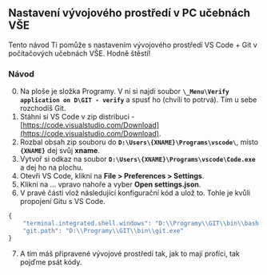 ## Nastavení vývojového prostředí v PC učebnách VŠE
Tento návod Ti pomůže s nastavením vývojového prostředí VS Code + Git v počítačových učebnách VŠE. Hodně štěstí!



### Návod
0. Na ploše je složka Programy. V ní si najdi soubor **`\_Menu\Verify application on D\GIT - verify`** a spusť ho (chvíli to potrvá). Tím u sebe rozchodíš Git.
1. Stáhni si VS Code v zip distribuci - [https://code.visualstudio.com/Download](https://code.visualstudio.com/Download).
2. Rozbal obsah zip souboru do **`D:\Users\{XNAME}\Programs\vscode\`**, místo **`{XNAME}`** dej svůj **xname**.
3. Vytvoř si odkaz na soubor **`D:\Users\{XNAME}\Programs\vscode\Code.exe`** a dej ho na plochu.
4. Otevři VS Code, klikni na **File > Preferences > Settings**.
5. Klikni na ... vpravo nahoře a vyber **Open settings.json**.
6. V pravé části vlož následující konfigurační kód a ulož to. Tohle je kvůli propojení Gitu s VS Code.
```js
{
    "terminal.integrated.shell.windows": "D:\\Programy\\GIT\\bin\\bash.exe",
    "git.path": "D:\\Programy\\GIT\\bin\\git.exe"
}
```
7. A tím máš připravené vývojové prostředí tak, jak to mají profíci, tak pojďme psát kódy.